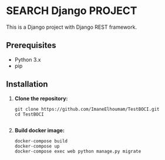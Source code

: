 # SEARCH Django PROJECT

This is a Django project with Django REST framework.

## Prerequisites

- Python 3.x
- pip

## Installation

1. **Clone the repository:**

   ```
   git clone https://github.com/ImaneElhoumam/TestBOCI.git
   cd TestBOCI


2. **Build docker image:**
   ```
   docker-compose build
   docker-compose up
   docker-compose exec web python manage.py migrate

 
